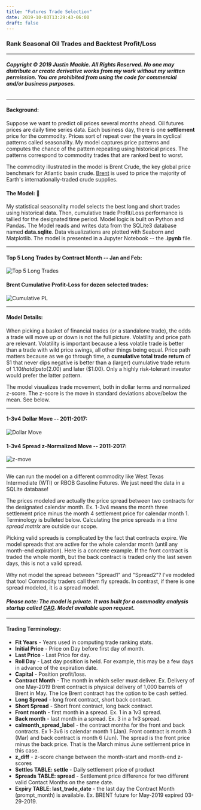 ```yaml
---
title: "Futures Trade Selection"
date: 2019-10-03T13:29:43-06:00
draft: false
---
```


### Rank Seasonal Oil Trades and Backtest Profit/Loss

***
###### ***Copyright © 2019 Justin Mackie. All Rights Reserved.  No one may distribute or create derivative works from my work without my written permission.  You are prohibited from using the code for commercial and/or business purposes.***
***

#### Background:
Suppose we want to predict oil prices several months ahead.  Oil futures prices are daily time series data.  Each business day, there is one **settlement** price for the commodity.  Prices sort of repeat over the years in cyclical patterns called seasonality.  My model captures price patterns and computes the chance of the pattern repeating using historical prices.  The patterns correspond to commodity trades that are ranked best to worst.

The commodity illustrated in the model is Brent Crude, the key global price benchmark for Atlantic basin crude.  [Brent]( https://www.theice.com/products/219/Brent-Crude-Futures/specs)  is used to price the majority of Earth's internationally-traded crude supplies.

#### The Model:  :money_with_wings:
My statistical seasonality model selects the best long and short trades using historical data.  Then, cumulative trade Profit/Loss performance is tallied for the designated time period.  Model logic is built on Python and Pandas.  The Model reads and writes data from the SQLite3 database named **data.sqlite**.  Data visualizations are plotted with Seaborn and Matplotlib.  The model is presented in a Jupyter Notebook -- the **.ipynb** file.

***
#### Top 5 Long Trades by Contract Month -- Jan and Feb:
![Top 5 Long Trades](top5_long.PNG)

#### Brent Cumulative Profit-Loss for dozen selected trades:
![Cumulative PL](cum_pl_2018.PNG)
***

#### Model Details:
When picking a basket of financial trades (or a standalone trade), the odds a trade will move up or down is not the full picture.  Volatility and price path are relevant.  Volatility is important because a less volatile trade is better than a trade with wild price swings, all other things being equal.  Price path matters because as we go through time, a **cumulative total trade return** of $1 that never dips negative is better than a (larger) cumulative trade return of $1.10 that dips to ($2.00) and later ($1.00).  Only a highly risk-tolerant investor would prefer the latter pattern.

The model visualizes trade movement, both in dollar terms and normalized z-score.  The z-score is the move in standard deviations above/below the mean.  See below.

***
#### 1-3v4 Dollar Move -- 2011-2017:
![Dollar Move](1-3v4_dollar_move.PNG)

#### 1-3v4 Spread z-Normalized Move -- 2011-2017:
![z-move](1-3v4_z_move.PNG)
***

We can run the model on a different commodity like West Texas Intermediate (WTI) or RBOB Gasoline Futures.  We just need the data in a SQLite database!

The prices modeled are actually the price spread between two contracts for the designated calendar month.  Ex. 1-3v4 means the month three settlement price minus the month 4 settlement price for calendar month 1.  Terminology is bulleted below. Calculating the price spreads in a *time spread matrix* are outside our scope.  

Picking valid spreads is complicated by the fact that contracts expire.  We model spreads that are active for the whole calendar month (until any month-end expiration).  Here is a concrete example.  If the front contract is traded the whole month, but the back contract is traded only the last seven days, this is not a valid spread.

Why not model the spread between "Spread1" and "Spread2"?  I've modeled that too!  Commodity traders call them fly spreads.  In contrast, if there is one spread modeled, it is a spread model.

#### *Please note:  The model is private.  It was built for a commodity analysis startup called [CAG](https://commodityanalyticsgroup.com/).  Model available upon request.*

***
#### Trading Terminology:
* **Fit Years** - Years used in computing trade ranking stats.
* **Initial Price** - Price on Day before first day of month.
* **Last Price** - Last Price for day.
* **Roll Day** - Last day position is held.  For example, this may be a few days in advance of the expiration date.
* **Capital** - Position profit/loss.
* **Contract Month** - The month in which seller must deliver.  Ex. Delivery of one May-2019 Brent contract is physical delivery of 1,000 barrels of Brent in May.  The Ice Brent contract has the option to be cash settled.
* **Long Spread** - long front contract, short back contract.
* **Short Spread** - Short front contract, long back contract.
* **Front month** - first month in a spread.  Ex. 1 in a 1v3 spread.
* **Back month** - last  month in a spread.  Ex. 3 in a 1v3 spread.
* **calmonth_spread_label** - the contract months for the front and back contracts.  Ex 1-3v6 is calendar month 1 (Jan).  Front contract is month 3 (Mar) and back contract is month 6 (Jun).  The spread is the front price minus the back price.  That is the March minus June settlement price in this case.
* **z_diff** - z-score change between the month-start and month-end z-scores
* **Settles TABLE: settle** - Daily settlement price of product
* **Spreads TABLE: spread** - Settlement price difference for two different valid Contact Months on the same date.
* **Expiry TABLE: last_trade_date** - the last day the Contract Month (prompt_month) is available.  Ex. BRENT future for May-2019  expired 03-29-2019.

